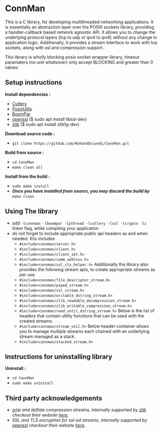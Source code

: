 # ConnMan
This is a C library, for developing multithreaded networking applications.
It is essentially an abstraction layer over the POSIX sockets library, providing a handler-callback based network agnostic API.
It allows you to change the underlying protocol layers (tcp to udp or ipv4 to ipv6) without any change in application logic.
Additionally, it provides a stream interface to work with tcp sockets, along with ssl and compression support.

This library is wholly blocking posix socket wrapper library, timeout paramaters (no unit whatsover) only accept BLOCKING and greater than 0 values

## Setup instructions
**Install dependencies :**
 * [Cutlery](https://github.com/RohanVDvivedi/Cutlery)
 * [PosixUtils](https://github.com/RohanVDvivedi/PosixUtils)
 * [BoomPar](https://github.com/RohanVDvivedi/BoomPar)
 * [openssl](https://github.com/openssl/openssl)  ($ sudo apt install libssl-dev)
 * [zlib](https://github.com/madler/zlib)      ($ sudo apt install zlib1g-dev)

**Download source code :**
 * `git clone https://github.com/RohanVDvivedi/ConnMan.git`

**Build from source :**
 * `cd ConnMan`
 * `make clean all`

**Install from the build :**
 * `sudo make install`
 * ***Once you have installed from source, you may discard the build by*** `make clean`

## Using The library
 * add `-lconnman -lboompar -lpthread -lcutlery -lssl -lcrypto -lz` linker flag, while compiling your application
 * do not forget to include appropriate public api headers as and when needed. this includes
   * `#include<connman/server.h>`
   * `#include<connman/client.h>`
   * `#include<connman/client_set.h>`
   * `#include<connman/comm_address.h>`
   * `#include<connman/ssl_ctx_helper.h>`
      Additionally the library also provides the following stream apis, to create appropriate streams as per use.
   * `#include<connman/file_descriptor_stream.h>`
   * `#include<connman/piped_stream.h>`
   * `#include<connman/ssl_stream.h>`
   * `#include<connman/writable_dstring_stream.h>`
   * `#include<connman/zlib_readable_decompression_stream.h>`
   * `#include<connman/zlib_writable_compression_stream.h>`
   * `#include<connman/read_until_dstring_stream.h>`
      Below is the list of headers that contain utility functions that can be used with the created streams.
   * `#include<connman/stream_util.h>`
      Below header container allows you to manage multiple streams each chained with an underlying stream managed as a stack.
   * `#include<connman/stacked_stream.h>`

## Instructions for uninstalling library

**Uninstall :**
 * `cd ConnMan`
 * `sudo make uninstall`

## Third party acknowledgements
 * *gzip and deflate compression streams, internally supported by [zlib](https://github.com/madler/zlib) checkout their website [here](https://zlib.net/).*
 * *SSL and TLS encryption for ssl-ed streams, internally supported by [openssl](https://github.com/openssl/openssl) checkout their website [here](https://www.openssl.org/).*
